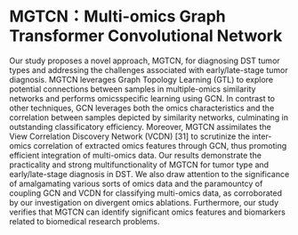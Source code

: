 # MGTCN：Multi-omics Graph Transformer Convolutional Network
Our study proposes a novel approach, MGTCN, for diagnosing DST tumor types and addressing the challenges associated
with early/late-stage tumor diagnosis. MGTCN leverages Graph
Topology Learning (GTL) to explore potential connections between
samples in multiple-omics similarity networks and performs omicsspecific learning using GCN. In contrast to other techniques, GCN
leverages both the omics characteristics and the correlation between samples depicted by similarity networks, culminating in outstanding classificatory efficiency. Moreover, MGTCN assimilates the
View Correlation Discovery Network (VCDN) [31] to scrutinize
the inter-omics correlation of extracted omics features through
GCN, thus promoting efficient integration of multi-omics data. Our
results demonstrate the practicality and strong multifunctionality of
MGTCN for tumor type and early/late-stage diagnosis in DST. We
also draw attention to the significance of amalgamating various sorts
of omics data and the paramountcy of coupling GCN and VCDN
for classifying multi-omics data, as corroborated by our investigation on divergent omics ablations. Furthermore, our study verifies
that MGTCN can identify significant omics features and biomarkers
related to biomedical research problems. 
